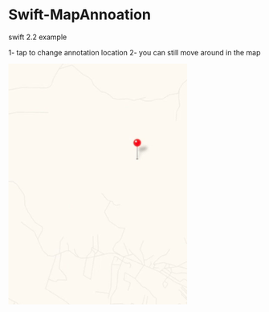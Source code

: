 # Swift-MapAnnoation

swift 2.2 example

1- tap to change annotation location
2- you can still move around in the map

![alt text](/map.gif "Map")

